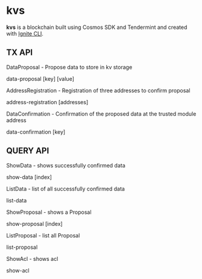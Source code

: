 # kvs
**kvs** is a blockchain built using Cosmos SDK and Tendermint and created with [Ignite CLI](https://ignite.com/cli).

## TX API 

DataProposal - Propose data to store in kv storage

data-proposal [key] [value]

AddressRegistration - Registration of three addresses to confirm proposal

address-registration [addresses]

DataConfirmation - Confirmation of the proposed data at the trusted module address

data-confirmation [key]


## QUERY API 

ShowData - shows successfully confirmed data

show-data [index]

ListData - list of all successfully confirmed data

list-data

ShowProposal - shows a Proposal

show-proposal [index]

ListProposal - list all Proposal

list-proposal

ShowAcl - shows acl

show-acl